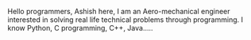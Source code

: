 Hello programmers,
Ashish here, I am an Aero-mechanical engineer interested in solving real life technical problems through programming.
I know Python, C programming, C++, Java.....
